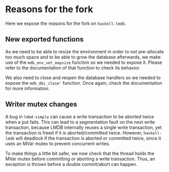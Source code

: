 Reasons for the fork
====================

Here we expose the reasons for the fork on `haskell-lmdb`.

New exported functions
----------------------

As we need to be able to resize the environment in order to not pre-allocate too much space
and to be able to grow the database afterwards, we make use of the `mdb_env_set_mapsize`
function so we needed to expose it. Please refer to the documentation of that function to
check its behavior.

We also need to close and reopen the database handlers so we needed to expose the
`mdb_dbi_close'` function. Once again, check the documentation for more information.

Writer mutex changes
--------------------

A bug in `lmbd-simple` can cause a write transaction to be aborted twice when a put fails.
This can lead to a segmentation fault on the next write transaction, because LMDB internally
reuses a single write transaction, yet the transaction is freed if it is aborted/committed
twice. However, `haskell-lmdb` will deadlock if the transaction is aborted or committed
twice, since it uses an MVar mutex to prevent concurrent writes.

To make things a little bit safer, we now check that the thread holds the MVar mutex before
committing or aborting a write transaction. Thus, an exception is thrown before a double
commit/abort can happen.
